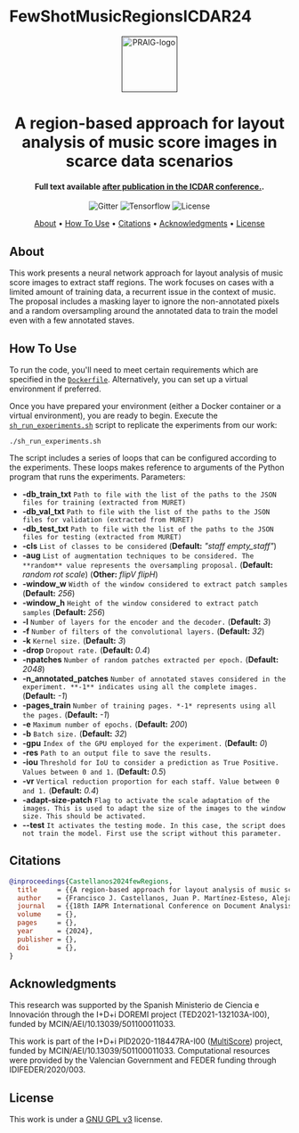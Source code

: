 # FewShotMusicRegionsICDAR24


<p align="center">
  <a href=""><img src="https://i.imgur.com/Iu7CvC1.png" alt="PRAIG-logo" width="100"></a>
</p>

<h1 align="center">A region-based approach for layout analysis of music score images in scarce data scenarios</h1>

<h4 align="center">Full text available <a href="" target="_blank">after publication in the ICDAR conference.</a>.</h4>

<p align="center">
  <img src="https://img.shields.io/badge/python-3.9.0-orange" alt="Gitter">
  <img src="https://img.shields.io/badge/Tensorflow-%FFFFFF.svg?style=flat&logo=Tensorflow&logoColor=orange&color=white" alt="Tensorflow">
  <!--<img src="https://img.shields.io/badge/PyTorch-%23EE4C2C.svg?style=flat&logo=PyTorch&logoColor=white" alt="PyTorch">-->
  <!--<img src="https://img.shields.io/badge/-Lightning-792ee5?logo=pytorchlightning&logoColor=white" alt="Lightning">-->
  <img src="https://img.shields.io/static/v1?label=License&message=MIT&color=blue" alt="License">
</p>


<p align="center">
  <a href="#about">About</a> •
  <a href="#how-to-use">How To Use</a> •
  <a href="#citations">Citations</a> •
  <a href="#acknowledgments">Acknowledgments</a> •
  <a href="#license">License</a>
</p>


## About

This work presents a neural network approach for layout analysis of music score images to extract staff regions. The work focuses on cases with a limited amount of training data, a recurrent issue in the context of music.
The proposal includes a masking layer to ignore the non-annotated pixels and a random oversampling around the annotated data to train the model even with a few annotated staves.

## How To Use

To run the code, you'll need to meet certain requirements which are specified in the [`Dockerfile`](Dockerfile). Alternatively, you can set up a virtual environment if preferred.

Once you have prepared your environment (either a Docker container or a virtual environment), you are ready to begin. Execute the [`sh_run_experiments.sh`](sh_run_experiments.sh) script to replicate the experiments from our work:

```
./sh_run_experiments.sh
```
The script includes a series of loops that can be configured according to the experiments. These loops makes reference to arguments of the Python program that runs the experiments.
Parameters:
  * **-db_train_txt** `Path to file with the list of the paths to the JSON files for training (extracted from MURET)`
  * **-db_val_txt** `Path to file with the list of the paths to the JSON files for validation (extracted from MURET)`
  * **-db_test_txt** `Path to file with the list of the paths to the JSON files for testing (extracted from MURET)`
  * **-cls** `List of classes to be considered` (**Default:** *"staff empty_staff"*)
  * **-aug** `List of augmentation techniques to be considered. The **random** value represents the oversampling proposal.` (**Default:** *random rot scale*) (**Other:** *flipV flipH*)
  * **-window_w** `Width of the window considered to extract patch samples` (**Default:** *256*)
  * **-window_h** `Height of the window considered to extract patch samples` (**Default:** *256*)
  * **-l** `Number of layers for the encoder and the decoder.` (**Default:** *3*)
  * **-f** `Number of filters of the convolutional layers.` (**Default:** *32*)
  * **-k** `Kernel size.` (**Default:** *3*)
  * **-drop** `Dropout rate.` (**Default:** *0.4*)
  * **-npatches** `Number of random patches extracted per epoch.` (**Default:** *2048*)
  * **-n_annotated_patches** `Number of annotated staves considered in the experiment. **-1** indicates using all the complete images.` (**Default:** *-1*)
  * **-pages_train** `Number of training pages. *-1* represents using all the pages.` (**Default:** *-1*)
  * **-e** `Maximum number of epochs.` (**Default:** *200*)
  * **-b** `Batch size.` (**Default:** *32*)
  * **-gpu** `Index of the GPU employed for the experiment.` (**Default:** *0*)
  * **-res** `Path to an output file to save the results.`
  * **-iou** `Threshold for IoU to consider a prediction as True Positive. Values between 0 and 1.` (**Default:** *0.5*)
  * **-vr** `Vertical reduction proportion for each staff. Value between 0 and 1.` (**Default:** *0.4*)
  * **-adapt-size-patch** `Flag to activate the scale adaptation of the images. This is used to adapt the size of the images to the window size. This should be activated.`
  * **--test** `It activates the testing mode. In this case, the script does not train the model. First use the script without this parameter.` 




## Citations

```bibtex
@inproceedings{Castellanos2024fewRegions,
  title     = {{A region-based approach for layout analysis of music score images in scarce data scenarios}},
  author    = {Francisco J. Castellanos, Juan P. Martínez-Esteso, Alejandro Galán-Cuenca, Antonio Javier Gallego},
  journal   = {{18th IAPR International Conference on Document Analysis and Recognition (ICDAR)}},
  volume    = {},
  pages     = {},
  year      = {2024},
  publisher = {},
  doi       = {},
}
```

## Acknowledgments
This research was supported by the Spanish Ministerio de Ciencia e Innovación through the I+D+i DOREMI project (TED2021-132103A-I00), funded by MCIN/AEI/10.13039/501100011033. 

This work is part of the I+D+i PID2020-118447RA-I00 ([MultiScore](https://sites.google.com/view/multiscore-project)) project, funded by MCIN/AEI/10.13039/501100011033. Computational resources were provided by the Valencian Government and FEDER funding through IDIFEDER/2020/003.

## License
This work is under a [GNU GPL v3](LICENSE) license.
